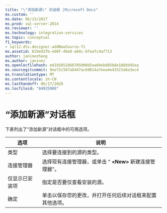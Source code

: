```yaml
---
title: "\"添加新源\" 对话框 |Microsoft Docs"
ms.custom: ''
ms.date: 06/13/2017
ms.prod: sql-server-2014
ms.reviewer: ''
ms.technology: integration-services
ms.topic: conceptual
f1_keywords:
- sql12.dts.designer.addNewSource.f1
ms.assetid: 619e437b-e00f-49a9-a94c-8feafc4af713
author: janinezhang
ms.author: janinez
ms.openlocfilehash: ed1b5851868705000d5aa04eb885b8e188dd45ea
ms.sourcegitcommit: 9ee72c507ab447ac69014a7eea4e43523a0a3ec4
ms.translationtype: MT
ms.contentlocale: zh-CN
ms.lasthandoff: 06/17/2020
ms.locfileid: "84925908"
---
```

# <a name="add-new-source-dialog-box"></a>“添加新源”对话框
  下表列出了“添加新源”对话框中的可用选项。  
  
|选项|说明|  
|------------|-----------------|  
|类型|选择要连接到的源的类型。|  
|连接管理器|选择现有连接管理器，或单击 " **\<New>** 新建连接管理器"。|  
|仅显示已安装项|指定是否要仅查看安装的源。|  
|确定|单击以保存您的更改，并打开任何后续对话框来配置其他选项。|  
  
  
